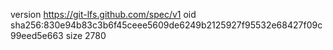 version https://git-lfs.github.com/spec/v1
oid sha256:830e94b83c3b6f45ceee5609de6249b2125927f95532e68427f09c99eed5e663
size 2780
